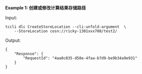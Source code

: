 **Example 1: 创建或修改计算结果存储路径**



Input: 

```
tccli dlc CreateStoreLocation --cli-unfold-argument  \
    --StoreLocation cosn://ricky-1301xxx708/test2/
```

Output: 
```
{
    "Response": {
        "RequestId": "4aa0c835-d58e-4faa-b7d9-be9b34a9e931"
    }
}
```

